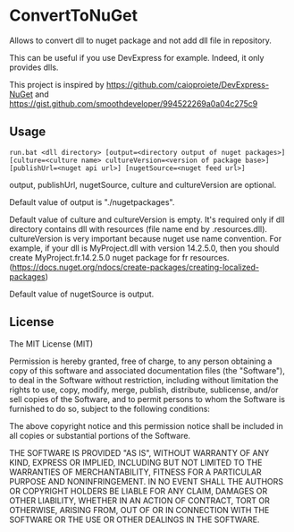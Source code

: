 # ConvertToNuGet

Allows to convert dll to nuget package and not add dll file in repository.

This can be useful if you use DevExpress for example. Indeed, it only provides dlls.

This project is inspired by https://github.com/caioproiete/DevExpress-NuGet and https://gist.github.com/smoothdeveloper/994522269a0a04c275c9

## Usage

```
run.bat <dll directory> [output=<directory output of nuget packages>] [culture=<culture name> cultureVersion=<version of package base>] [publishUrl=<nuget api url>] [nugetSource=<nuget feed url>]
```

output, publishUrl, nugetSource, culture and cultureVersion are optional.

Default value of output is "./nugetpackages".

Default value of culture and cultureVersion is empty. It's required only if dll directory contains dll with resources (file name end by .resources.dll). cultureVersion is very important because nuget use name convention.
For example, if your dll is MyProject.dll with version 14.2.5.0, then you should create MyProject.fr.14.2.5.0 nuget package for fr resources. (https://docs.nuget.org/ndocs/create-packages/creating-localized-packages)

Default value of nugetSource is output.

## License

The MIT License (MIT)

Permission is hereby granted, free of charge, to any person obtaining a copy of this software and associated documentation files (the "Software"), to deal in the Software without restriction, including without limitation the rights to use, copy, modify, merge, publish, distribute, sublicense, and/or sell copies of the Software, and to permit persons to whom the Software is furnished to do so, subject to the following conditions:

The above copyright notice and this permission notice shall be included in all copies or substantial portions of the Software.

THE SOFTWARE IS PROVIDED "AS IS", WITHOUT WARRANTY OF ANY KIND, EXPRESS OR IMPLIED, INCLUDING BUT NOT LIMITED TO THE WARRANTIES OF MERCHANTABILITY, FITNESS FOR A PARTICULAR PURPOSE AND NONINFRINGEMENT. IN NO EVENT SHALL THE AUTHORS OR COPYRIGHT HOLDERS BE LIABLE FOR ANY CLAIM, DAMAGES OR OTHER LIABILITY, WHETHER IN AN ACTION OF CONTRACT, TORT OR OTHERWISE, ARISING FROM, OUT OF OR IN CONNECTION WITH THE SOFTWARE OR THE USE OR OTHER DEALINGS IN THE SOFTWARE.
